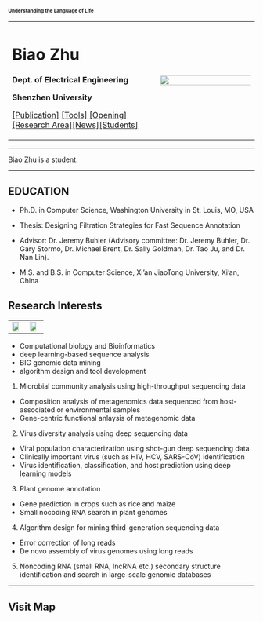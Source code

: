 ### <font size=1>Understanding the Language of Life </font>
<div>
<table border="0">
  <tr>
    <td width="60%">
      <h1>Biao Zhu</h1>
      <p><b>Dept. of Electrical Engineering</b></p>
      <p><b>Shenzhen University</b></p>
       <p><a href="/publication.html">[Publication]</a> <a href="/tools.html">[Tools]</a> <a href="/opening.html">[Opening]</a> <a href="/research_area.html">[Research Area]</a><a href="/News1.html">[News]</a><a href="/student.html">[Students]</a></p>
    </td>
    <td width="40%">
      <img src="/imgs/yanni.jpeg" width="150%">
    </td>  
  </tr>
</table>
</div>

---

Biao Zhu is a student.

---
## EDUCATION

- Ph.D. in Computer Science, Washington University in St. Louis, MO, USA

- Thesis: Designing Filtration Strategies for Fast Sequence Annotation

- Advisor: Dr. Jeremy Buhler (Advisory committee: Dr. Jeremy Buhler, Dr. Gary Stormo, Dr. Michael Brent, Dr. Sally Goldman, Dr. Tao Ju, and Dr. Nan Lin).

- M.S. and B.S. in Computer Science, Xi’an JiaoTong University, Xi’an, China

## Research Interests

<div>
<table border="0">
  <tr>
    <td width="50%">
      <img src="/imgs/research_interest1.jpg" width="80%">
    </td>
    <td width="50%">
      <img src="/imgs/research_interest2.jpg" width="80%">
    </td>
  </tr>
</table>
</div>


- Computational biology and Bioinformatics
- deep learning-based sequence analysis
- BIG genomic data mining
- algorithm design and tool development

1. Microbial community analysis using high-throughput sequencing data
- Composition analysis of metagenomics data sequenced from host-associated or environmental samples
- Gene-centric functional anlaysis of metagenomic data

2. Virus diversity analysis using deep sequencing data
- Viral population characterization using shot-gun deep sequencing data
- Clinically important virus (such as HIV, HCV, SARS-CoV) identification
- Virus identification, classification, and host prediction using deep learning models

3. Plant genome annotation
- Gene prediction in crops such as rice and maize
- Small nocoding RNA search in plant genomes

4. Algorithm design for mining third-generation sequencing data
- Error correction of long reads
- De novo assembly of virus genomes using long reads

5. Noncoding RNA (small RNA, lncRNA etc.) secondary structure identification and search in large-scale genomic databases

---
## Visit Map

<script type="text/javascript" id="clustrmaps" src="//clustrmaps.com/map_v2.js?d=QqWiqtgpvhS5l2vUR-NBmZiV5sSdT6Hqfp8yYaFtTlY&cl=ffffff&w=a"></script>
